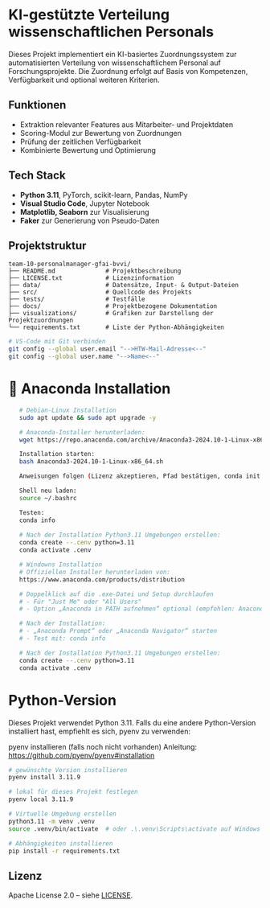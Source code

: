 # KI-gestützte Verteilung wissenschaftlichen Personals

Dieses Projekt implementiert ein KI-basiertes Zuordnungssystem zur automatisierten Verteilung von wissenschaftlichem Personal auf Forschungsprojekte. Die Zuordnung erfolgt auf Basis von Kompetenzen, Verfügbarkeit und optional weiteren Kriterien.

## Funktionen
- Extraktion relevanter Features aus Mitarbeiter- und Projektdaten
- Scoring-Modul zur Bewertung von Zuordnungen
- Prüfung der zeitlichen Verfügbarkeit
- Kombinierte Bewertung und Optimierung

## Tech Stack
- **Python 3.11**, PyTorch, scikit-learn, Pandas, NumPy
- **Visual Studio Code**, Jupyter Notebook
- **Matplotlib, Seaborn** zur Visualisierung
- **Faker** zur Generierung von Pseudo-Daten

## Projektstruktur

```text
team-10-personalmanager-gfai-bvvi/
├── README.md              # Projektbeschreibung
├── LICENSE.txt            # Lizenzinformation
├── data/                  # Datensätze, Input- & Output-Dateien
├── src/                   # Quellcode des Projekts
├── tests/                 # Testfälle
├── docs/                  # Projektbezogene Dokumentation
├── visualizations/        # Grafiken zur Darstellung der Projektzuordnungen
└── requirements.txt       # Liste der Python-Abhängigkeiten
```

```bash
# VS-Code mit Git verbinden
git config --global user.email "-->HTW-Mail-Adresse<--"
git config --global user.name "-->Name<--"
```

# 🐍 Anaconda Installation

```bash
   # Debian-Linux Installation
   sudo apt update && sudo apt upgrade -y

   # Anaconda-Installer herunterladen:
   wget https://repo.anaconda.com/archive/Anaconda3-2024.10-1-Linux-x86_64.sh

   Installation starten:
   bash Anaconda3-2024.10-1-Linux-x86_64.sh

   Anweisungen folgen (Lizenz akzeptieren, Pfad bestätigen, conda init aktivieren)

   Shell neu laden:
   source ~/.bashrc

   Testen:
   conda info
   
   # Nach der Installation Python3.11 Umgebungen erstellen:
   conda create --.cenv python=3.11
   conda activate .cenv
```
```bash
   # Windowns Installation
   # Offiziellen Installer herunterladen von:
   https://www.anaconda.com/products/distribution

   # Doppelklick auf die .exe-Datei und Setup durchlaufen
   # - Für "Just Me" oder "All Users"
   # - Option „Anaconda in PATH aufnehmen“ optional (empfohlen: Anaconda Prompt verwenden)

   # Nach der Installation:
   # - „Anaconda Prompt“ oder „Anaconda Navigator“ starten
   # - Test mit: conda info

   # Nach der Installation Python3.11 Umgebungen erstellen:
   conda create --.cenv python=3.11
   conda activate .cenv
```

# Python-Version

Dieses Projekt verwendet Python 3.11. Falls du eine andere Python-Version 
installiert hast, empfiehlt es sich, pyenv zu verwenden:

pyenv installieren (falls noch nicht vorhanden)
Anleitung: https://github.com/pyenv/pyenv#installation
```bash
# gewünschte Version installieren
pyenv install 3.11.9

# lokal für dieses Projekt festlegen
pyenv local 3.11.9
```

```bash
# Virtuelle Umgebung erstellen
python3.11 -m venv .venv
source .venv/bin/activate  # oder .\.venv\Scripts\activate auf Windows

# Abhängigkeiten installieren
pip install -r requirements.txt
```

## Lizenz

Apache License 2.0 – siehe [LICENSE](https://gitlab.rz.htw-berlin.de/softwareentwicklungsprojekt/sose2025/team-10-personalmanager-gfai-bvvi/-/blob/master/LICENSE.txt?ref_type=heads).